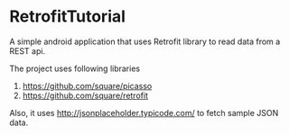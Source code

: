 # RetrofitTutorial
A simple android application that uses Retrofit library to read data from a REST api.

The project uses following libraries

1. https://github.com/square/picasso 
2. https://github.com/square/retrofit


Also, it uses http://jsonplaceholder.typicode.com/ to fetch sample JSON data.
